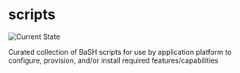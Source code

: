 # scripts

![Current State](https://img.shields.io/badge/current%20state-incubating-lightblue)

Curated collection of BaSH scripts for use by application platform to configure, provision, and/or install required features/capabilities
